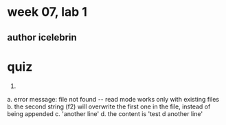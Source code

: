 # week 07, lab 1
## author icelebrin 

# quiz 

1. 
a. error message: file not found -- read mode works only with existing files 
b. the second string (f2) will overwrite the first one in the file, instead of being appended 
c. 'another line' 
d. the content is 'test d
                    another line'




